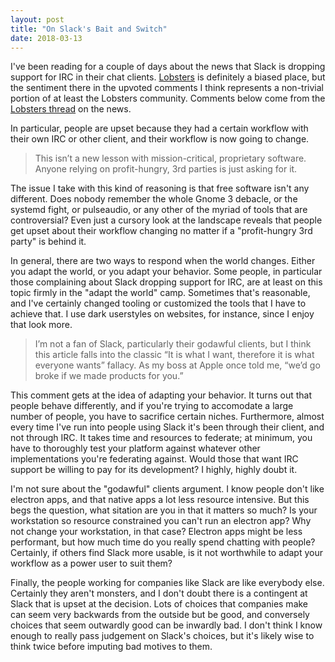 ```yaml
---
layout: post
title: "On Slack's Bait and Switch"
date: 2018-03-13
---
```


I've been reading for a couple of days about the news that Slack is dropping support for IRC in their chat clients. [Lobsters](https://lobste.rs/) is definitely a biased place, but the sentiment there in the upvoted comments I think represents a non-trivial portion of at least the Lobsters community. Comments below come from the [Lobsters thread](https://lobste.rs/s/dxk5li/slack_s_bait_switch) on the news.

In particular, people are upset because they had a certain workflow with their own IRC or other client, and their workflow is now going to change.

> This isn’t a new lesson with mission-critical, proprietary software. Anyone relying on profit-hungry, 3rd parties is just asking for it. 

The issue I take with this kind of reasoning is that free software isn't any different. Does nobody remember the whole Gnome 3 debacle, or the systemd fight, or pulseaudio, or any other of the myriad of tools that are controversial? Even just a cursory look at the landscape reveals that people get upset about their workflow changing no matter if a "profit-hungry 3rd party" is behind it.

In general, there are two ways to respond when the world changes. Either you adapt the world, or you adapt your behavior. Some people, in particular those complaining about Slack dropping support for IRC, are at least on this topic firmly in the "adapt the world" camp. Sometimes that's reasonable, and I've certainly changed tooling or customized the tools that I have to achieve that. I use dark userstyles on websites, for instance, since I enjoy that look more.

> I’m not a fan of Slack, particularly their godawful clients, but I think this article falls into the classic “It is what I want, therefore it is what everyone wants” fallacy. As my boss at Apple once told me, “we’d go broke if we made products for you.”

This comment gets at the idea of adapting your behavior. It turns out that people behave differently, and if you're trying to accomodate a large number of people, you have to sacrifice certain niches. Furthermore, almost every time I've run into people using Slack it's been through their client, and not through IRC. It takes time and resources to federate; at minimum, you have to thoroughly test your platform against whatever other implementations you're federating against. Would those that want IRC support be willing to pay for its development? I highly, highly doubt it.

I'm not sure about the "godawful" clients argument. I know people don't like electron apps, and that native apps a lot less resource intensive. But this begs the question, what sitation are you in that it matters so much? Is your workstation so resource constrained you can't run an electron app? Why not change your workstation, in that case? Electron apps might be less performant, but how much time do you really spend chatting with people? Certainly, if others find Slack more usable, is it not worthwhile to adapt your workflow as a power user to suit them?

Finally, the people working for companies like Slack are like everybody else. Certainly they aren't monsters, and I don't doubt there is a contingent at Slack that is upset at the decision. Lots of choices that companies make can seem very backwards from the outside but be good, and conversely choices that seem outwardly good can be inwardly bad. I don't think I know enough to really pass judgement on Slack's choices, but it's likely wise to think twice before imputing bad motives to them.